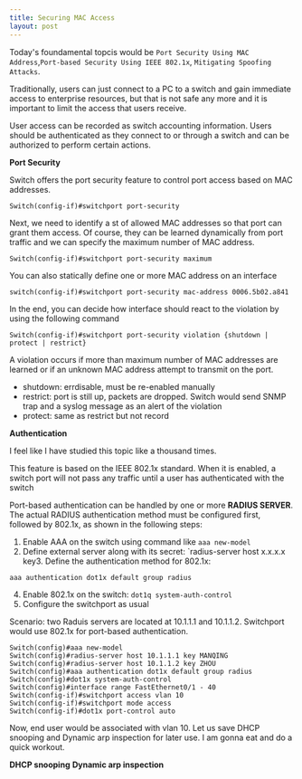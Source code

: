 ```yaml
---
title: Securing MAC Access
layout: post
---
```

Today's foundamental topcis would be `Port Security Using MAC Address`,`Port-based Security Using IEEE 802.1x`, `Mitigating Spoofing Attacks`.

Traditionally, users can just connect to a PC to a switch and gain immediate access to enterprise resources, but that is not safe any more and it is important to limit the access that users receive.

User access can be recorded as switch accounting information. Users should be authenticated as they connect to or through a switch and can be authorized to perform certain actions. 

**Port Security**

Switch offers the port security feature to control port access based on MAC addresses.
~~~
Switch(config-if)#switchport port-security
~~~
Next, we need to identify a st of allowed MAC addresses so that port can grant them access. Of course, they can be learned dynamically from port traffic and we can specify the maximum number of MAC address.
~~~
Switch(config-if)#switchport port-security maximum
~~~
You can also statically define one or more MAC address on an interface 
~~~
switch(config-if)#switchport port-security mac-address 0006.5b02.a841
~~~
In the end, you can decide how interface should react to the violation by using the following command
~~~
Switch(config-if)#switchport port-security violation {shutdown | protect | restrict}
~~~
A violation occurs if more than maximum number of MAC addresses are learned or if an unknown MAC address attempt to transmit on the port. 
- shutdown: errdisable, must be re-enabled manually 
- restrict: port is still up, packets are dropped. Switch would send SNMP trap and a syslog message as an alert of the violation
- protect: same as restrict but not record

**Authentication**

I feel like I have studied this topic like a thousand times.

This feature is based on the IEEE 802.1x standard. When it is enabled, a switch port will not pass any traffic until a user has authenticated with the switch

Port-based authentication can be handled by one or more **RADIUS SERVER**. The actual RADIUS authentication method must be configured first, followed by 802.1x, as shown in the following steps:
1. Enable AAA on the switch using command like `aaa new-model`
2. Define external server along with its secret: `radius-server host x.x.x.x key3. Define the authentication method for 802.1x: 
~~~
aaa authentication dot1x default group radius
~~~
4. Enable 802.1x on the switch: `dot1q system-auth-control`
5. Configure the switchport as usual

Scenario: two Raduis servers are located at 10.1.1.1 and 10.1.1.2. Switchport would use 802.1x for port-based authentication. 
~~~
Switch(config)#aaa new-model
Switch(config)#radius-server host 10.1.1.1 key MANQING
Switch(config)#radius-server host 10.1.1.2 key ZHOU
Switch(config)#aaa authentication dot1x default group radius
Switch(config)#dot1x system-auth-control
Switch(config)#interface range FastEthernet0/1 - 40
Switch(config-if)#switchport access vlan 10
Switch(config-if)#switchport mode access
Switch(config-if)#dot1x port-control auto
~~~
Now, end user would be associated with vlan 10. Let us save DHCP snooping and Dynamic arp inspection for later use. I am gonna eat and do a quick workout.

**DHCP snooping**
**Dynamic arp inspection**
